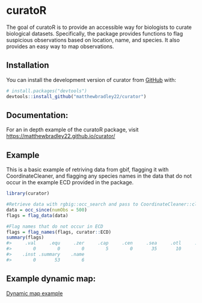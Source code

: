 
<!-- README.md is generated from README.Rmd. Please edit that file -->

# curatoR

<!-- badges: start -->
<!-- badges: end -->

The goal of curatoR is to provide an accessible way for biologists to
curate biological datasets. Specifically, the package provides functions
to flag suspicious observations based on location, name, and species. It
also provides an easy way to map observations.

## Installation

You can install the development version of curator from
[GitHub](https://github.com/) with:

``` r
# install.packages("devtools")
devtools::install_github("matthewbradley22/curator")
```

## Documentation:

For an in depth example of the curatoR package, visit
<https://matthewbradley22.github.io/curator/>

## Example

This is a basic example of retriving data from gbif, flagging it with
CoordinateCleaner, and flagging any species names in the data that do
not occur in the example ECD provided in the package.

``` r
library(curator)

#Retrieve data with rgbig::occ_search and pass to CoordinateCleaner::clean_coordinates
data = occ_since(numObs = 500)
flags = flag_data(data)
```

``` r
#Flag names that do not occur in ECD
flags = flag_names(flags, curator::ECD)
summary(flags)
#>     .val     .equ     .zer     .cap     .cen     .sea     .otl     .gbf 
#>        0        0        0        5        0       35       10        0 
#>    .inst .summary    .name 
#>        0       53        6
```

## Example dynamic map:

[Dynamic map
example](https://matthewbradley22.github.io/curator/curatorExample.html)
